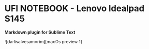 # UFI NOTEBOOK - Lenovo Idealpad S145

**Markdown plugin for Sublime Text**

![darlisalvesamorim][macOs preview 1]
